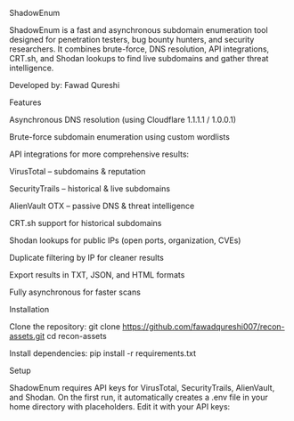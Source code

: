 ShadowEnum

ShadowEnum is a fast and asynchronous subdomain enumeration tool designed for penetration testers, bug bounty hunters, and security researchers. It combines brute-force, DNS resolution, API integrations, CRT.sh, and Shodan lookups to find live subdomains and gather threat intelligence.

Developed by: Fawad Qureshi

Features

Asynchronous DNS resolution (using Cloudflare 1.1.1.1 / 1.0.0.1)

Brute-force subdomain enumeration using custom wordlists

API integrations for more comprehensive results:

VirusTotal – subdomains & reputation

SecurityTrails – historical & live subdomains

AlienVault OTX – passive DNS & threat intelligence

CRT.sh support for historical subdomains

Shodan lookups for public IPs (open ports, organization, CVEs)

Duplicate filtering by IP for cleaner results

Export results in TXT, JSON, and HTML formats

Fully asynchronous for faster scans

Installation

Clone the repository:
git clone https://github.com/fawadqureshi007/recon-assets.git
cd recon-assets

Install dependencies:
pip install -r requirements.txt

Setup

ShadowEnum requires API keys for VirusTotal, SecurityTrails, AlienVault, and Shodan. On the first run, it automatically creates a .env file in your home directory with placeholders. Edit it with your API keys:
